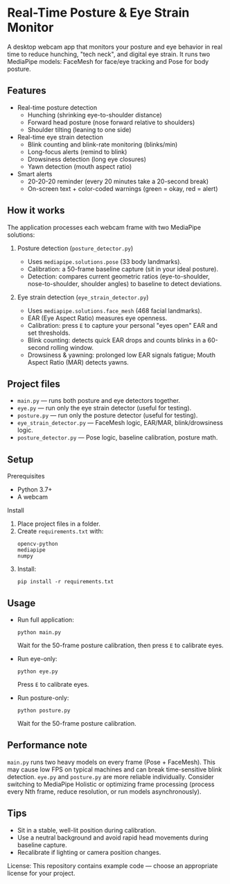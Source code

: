 # Real-Time Posture & Eye Strain Monitor

A desktop webcam app that monitors your posture and eye behavior in real time to reduce hunching, "tech neck", and digital eye strain. It runs two MediaPipe models: FaceMesh for face/eye tracking and Pose for body posture.

## Features

- Real-time posture detection
    - Hunching (shrinking eye-to-shoulder distance)
    - Forward head posture (nose forward relative to shoulders)
    - Shoulder tilting (leaning to one side)
- Real-time eye strain detection
    - Blink counting and blink-rate monitoring (blinks/min)
    - Long-focus alerts (remind to blink)
    - Drowsiness detection (long eye closures)
    - Yawn detection (mouth aspect ratio)
- Smart alerts
    - 20-20-20 reminder (every 20 minutes take a 20-second break)
    - On-screen text + color-coded warnings (green = okay, red = alert)

## How it works

The application processes each webcam frame with two MediaPipe solutions:

1. Posture detection (`posture_detector.py`)
     - Uses `mediapipe.solutions.pose` (33 body landmarks).
     - Calibration: a 50-frame baseline capture (sit in your ideal posture).
     - Detection: compares current geometric ratios (eye-to-shoulder, nose-to-shoulder, shoulder angles) to baseline to detect deviations.

2. Eye strain detection (`eye_strain_detector.py`)
     - Uses `mediapipe.solutions.face_mesh` (468 facial landmarks).
     - EAR (Eye Aspect Ratio) measures eye openness.
     - Calibration: press `E` to capture your personal "eyes open" EAR and set thresholds.
     - Blink counting: detects quick EAR drops and counts blinks in a 60-second rolling window.
     - Drowsiness & yawning: prolonged low EAR signals fatigue; Mouth Aspect Ratio (MAR) detects yawns.

## Project files

- `main.py` — runs both posture and eye detectors together.
- `eye.py` — run only the eye strain detector (useful for testing).
- `posture.py` — run only the posture detector (useful for testing).
- `eye_strain_detector.py` — FaceMesh logic, EAR/MAR, blink/drowsiness logic.
- `posture_detector.py` — Pose logic, baseline calibration, posture math.

## Setup

Prerequisites
- Python 3.7+
- A webcam

Install
1. Place project files in a folder.
2. Create `requirements.txt` with:
     ```
     opencv-python
     mediapipe
     numpy
     ```
3. Install:
     ```
     pip install -r requirements.txt
     ```

## Usage

- Run full application:
    ```
    python main.py
    ```
    Wait for the 50-frame posture calibration, then press `E` to calibrate eyes.

- Run eye-only:
    ```
    python eye.py
    ```
    Press `E` to calibrate eyes.

- Run posture-only:
    ```
    python posture.py
    ```
    Wait for the 50-frame posture calibration.

## Performance note

`main.py` runs two heavy models on every frame (Pose + FaceMesh). This may cause low FPS on typical machines and can break time-sensitive blink detection. `eye.py` and `posture.py` are more reliable individually. Consider switching to MediaPipe Holistic or optimizing frame processing (process every Nth frame, reduce resolution, or run models asynchronously).

## Tips

- Sit in a stable, well-lit position during calibration.
- Use a neutral background and avoid rapid head movements during baseline capture.
- Recalibrate if lighting or camera position changes.

License: This repository contains example code — choose an appropriate license for your project.

